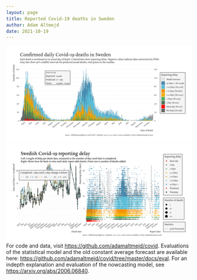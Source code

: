 ```yaml
---
layout: page
title: Reported Covid-19 deaths in Sweden
author: Adam Altmejd
date: 2021-10-19
---
```


![Graph of Swedish Covid-19 deaths with reporting delay.](deaths_lag_sweden_2021-10-19.png "Swedish Covid-19 deaths.")
![Graph of Swedish Covid-19 reporting delay in daily deaths.](lag_trend_sweden_2021-10-19.png "Trend in Swedish Covid-19 mortality reporting delay.")
For code and data, visit <https://github.com/adamaltmejd/covid>.
Evaluations of the statistical model and the old constant average forecast are available here: <https://github.com/adamaltmejd/covid/tree/master/docs/eval>.
For an indepth explanation and evaluation of the nowcasting model, see <https://arxiv.org/abs/2006.06840>.

